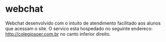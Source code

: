 # webchat
Webchat desenvolvido com o intuito de atendimento facilitado aos alunos que acessam o site.
O servico esta hospedado no seguinte endereco: http://colegiosoer.com.br no canto inferior direito.
